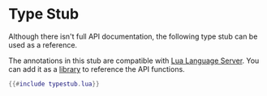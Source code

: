 # Type Stub

Although there isn't full API documentation, the following type stub can be used as a reference.

The annotations in this stub are compatible with [Lua Language Server](https://luals.github.io/).
You can add it as a [library](https://luals.github.io/wiki/settings/#workspacelibrary) to reference the API functions.

<!-- typestub generated on deploy -->
```lua
{{#include typestub.lua}}
```
